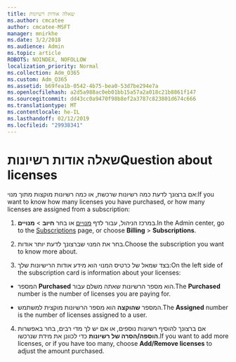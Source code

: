```yaml
---
title: שאלה אודות רשיונות
ms.author: cmcatee
author: cmcatee-MSFT
manager: mnirkhe
ms.date: 3/2/2018
ms.audience: Admin
ms.topic: article
ROBOTS: NOINDEX, NOFOLLOW
localization_priority: Normal
ms.collection: Adm_O365
ms.custom: Adm_O365
ms.assetid: b69fea1b-0542-4b75-bea0-53d7be294e7a
ms.openlocfilehash: a2d5a988ac0eb01bb15a57a2a018c21b8861f147
ms.sourcegitcommit: dd43cc0a9470f98b8ef2a3787c823801d674c666
ms.translationtype: MT
ms.contentlocale: he-IL
ms.lasthandoff: 02/12/2019
ms.locfileid: "29938341"
---
```

# <a name="question-about-licenses"></a><span data-ttu-id="80e40-102">שאלה אודות רשיונות</span><span class="sxs-lookup"><span data-stu-id="80e40-102">Question about licenses</span></span>

<span data-ttu-id="80e40-103">אם ברצונך לדעת כמה רשיונות שרכשת, או כמה רשיונות מוקצות מתוך מנוי:</span><span class="sxs-lookup"><span data-stu-id="80e40-103">If you want to know how many licenses you have purchased, or how many licenses are assigned from a subscription:</span></span>
  
1. <span data-ttu-id="80e40-104">במרכז הניהול, עבור לדף [מנויים](https://go.microsoft.com/fwlink/p/?linkid=842054) או בחר **חיוב** \> **מנויים**.</span><span class="sxs-lookup"><span data-stu-id="80e40-104">In the Admin center, go to the [Subscriptions](https://go.microsoft.com/fwlink/p/?linkid=842054) page, or choose **Billing** \> **Subscriptions**.</span></span>
    
2. <span data-ttu-id="80e40-105">בחר את המנוי שברצונך לדעת יותר אודות.</span><span class="sxs-lookup"><span data-stu-id="80e40-105">Choose the subscription you want to know more about.</span></span>
    
3. <span data-ttu-id="80e40-106">בצד שמאל של כרטיס המנוי הוא מידע אודות הרישיונות שלך:</span><span class="sxs-lookup"><span data-stu-id="80e40-106">On the left side of the subscription card is information about your licenses:</span></span>
    
  - <span data-ttu-id="80e40-107">המספר **Purchased** הוא מספר הרשיונות שאתה משלם עבור.</span><span class="sxs-lookup"><span data-stu-id="80e40-107">The **Purchased** number is the number of licenses you are paying for.</span></span> 
    
  - <span data-ttu-id="80e40-108">המספר **שהוקצה** הוא מספר הרשיונות מוקצית למשתמש.</span><span class="sxs-lookup"><span data-stu-id="80e40-108">The **Assigned** number is the number of licenses assigned to a user.</span></span> 
    
4. <span data-ttu-id="80e40-109">אם ברצונך להוסיף רשיונות נוספים, או אם יש לך מדי רבים, בחר באפשרות **הוספה/הסרה של רשיונות** כדי לכוונן את מידת שנרכשו.</span><span class="sxs-lookup"><span data-stu-id="80e40-109">If you want to add more licenses, or if you have too many, choose **Add/Remove licenses** to adjust the amount purchased.</span></span> 
    

